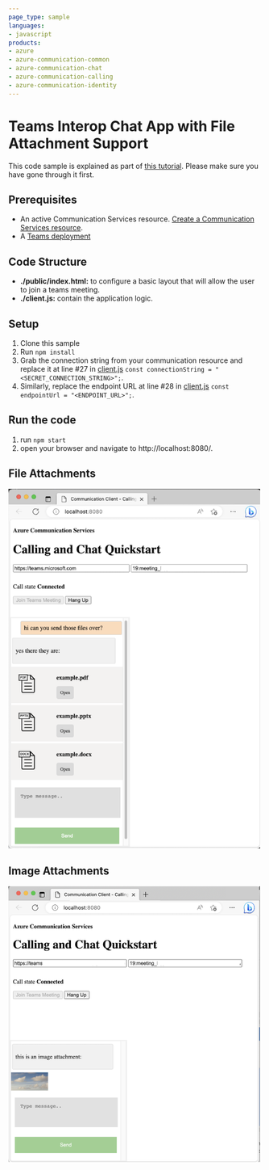 ```yaml
---
page_type: sample
languages:
- javascript
products:
- azure
- azure-communication-common
- azure-communication-chat
- azure-communication-calling
- azure-communication-identity
---
```


# Teams Interop Chat App with File Attachment Support

This code sample is explained as part of [this tutorial](https://docs.microsoft.com/azure/communication-services/tutorials/chat-interop/meeting-interop-features-file-attachment). Please make sure you have gone through it first.

## Prerequisites
- An active Communication Services resource. [Create a Communication Services resource](https://docs.microsoft.com/azure/communication-services/quickstarts/create-communication-resource).
- A [Teams deployment](https://docs.microsoft.com/deployoffice/teams-install)

## Code Structure

- **./public/index.html:** to configure a basic layout that will allow the user to join a teams meeting.
- **./client.js:** contain the application logic.

## Setup

1. Clone this sample
2. Run `npm install`
3. Grab the connection string from your communication resource and replace it at line #27 in [client.js](./client.js#L27) ```const connectionString = "<SECRET_CONNECTION_STRING>";```.
4. Similarly, replace the endpoint URL at line #28 in [client.js](./client.js#L28)  ```const endpointUrl = "<ENDPOINT_URL>";```.

## Run the code

1. run `npm start`
2. open your browser and navigate to http://localhost:8080/.


## File Attachments

<img src="../../media/meeting-interop-features-file-1.png" width="500">

## Image Attachments

<img src="../../media/meeting-interop-features-file-2.png" width="500">
